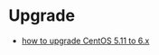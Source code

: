 # Upgrade

* [how to upgrade CentOS 5.11 to 6.x](https://stackoverflow.com/questions/30176888/how-to-upgrade-centos-5-11-to-6-x)
